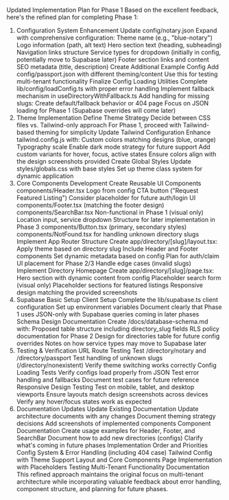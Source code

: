 Updated Implementation Plan for Phase 1
Based on the excellent feedback, here's the refined plan for completing Phase 1:

1. Configuration System Enhancement
Update config/notary.json
Expand with comprehensive configuration:
Theme name (e.g., "blue-notary")
Logo information (path, alt text)
Hero section text (heading, subheading)
Navigation links structure
Service types for dropdown (initially in config, potentially move to Supabase later)
Footer section links and content
SEO metadata (title, description)
Create Additional Example Config
Add config/passport.json with different theming/content
Use this for testing multi-tenant functionality
Finalize Config Loading Utilities
Complete lib/config/loadConfig.ts with proper error handling
Implement fallback mechanism in useDirectoryWithFallback.ts
Add handling for missing slugs: Create default/fallback behavior or 404 page
Focus on JSON loading for Phase 1 (Supabase overrides will come later)
2. Theme Implementation
Define Theme Strategy
Decide between CSS files vs. Tailwind-only approach
For Phase 1, proceed with Tailwind-based theming for simplicity
Update Tailwind Configuration
Enhance tailwind.config.js with:
Custom colors matching designs (blue, orange)
Typography scale
Enable dark mode strategy for future support
Add custom variants for hover, focus, active states
Ensure colors align with the design screenshots provided
Create Global Styles
Update styles/globals.css with base styles
Set up theme class system for dynamic application
3. Core Components Development
Create Reusable UI Components
components/Header.tsx
Logo from config
CTA button ("Request Featured Listing")
Consider placeholder for future auth/login UI
components/Footer.tsx (matching the footer design)
components/SearchBar.tsx
Non-functional in Phase 1 (visual only)
Location input, service dropdown
Structure for later implementation in Phase 3
components/Button.tsx (primary, secondary styles)
components/NotFound.tsx for handling unknown directory slugs
Implement App Router Structure
Create app/directory/[slug]/layout.tsx:
Apply theme based on directory slug
Include Header and Footer components
Set dynamic metadata based on config
Plan for auth/claim UI placement for Phase 2/3
Handle edge cases (invalid slugs)
Implement Directory Homepage
Create app/directory/[slug]/page.tsx:
Hero section with dynamic content from config
Placeholder search form (visual only)
Placeholder sections for featured listings
Responsive design matching the provided screenshots
4. Supabase Basic Setup
Client Setup
Complete the lib/supabase.ts client configuration
Set up environment variables
Document clearly that Phase 1 uses JSON-only with Supabase queries coming in later phases
Schema Design Documentation
Create /docs/database-schema.md with:
Proposed table structure including directory_slug fields
RLS policy documentation for Phase 2
Design for directories table for future config overrides
Notes on how service types may move to Supabase later
5. Testing & Verification
URL Route Testing
Test /directory/notary and /directory/passport
Test handling of unknown slugs (/directory/nonexistent)
Verify theme switching works correctly
Config Loading Tests
Verify configs load properly from JSON
Test error handling and fallbacks
Document test cases for future reference
Responsive Design Testing
Test on mobile, tablet, and desktop viewports
Ensure layouts match design screenshots across devices
Verify any hover/focus states work as expected
6. Documentation Updates
Update Existing Documentation
Update architecture documents with any changes
Document theming strategy decisions
Add screenshots of implemented components
Component Documentation
Create usage examples for Header, Footer, and SearchBar
Document how to add new directories (configs)
Clarify what's coming in future phases
Implementation Order and Priorities
Config System & Error Handling (including 404 case)
Tailwind Config with Theme Support
Layout and Core Components
Page Implementation with Placeholders
Testing Multi-Tenant Functionality
Documentation
This refined approach maintains the original focus on multi-tenant architecture while incorporating valuable feedback about error handling, component structure, and planning for future phases.